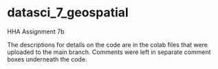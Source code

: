 # datasci_7_geospatial
HHA Assignment 7b

The descriptions for details on the code are in the colab files that were uploaded to the main branch. Comments were left in separate comment boxes underneath the code. 

